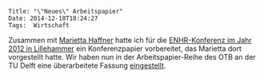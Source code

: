 	Title: "\"Neues\" Arbeitspapier"
	Date: 2014-12-18T18:24:27
	Tags:  Wirtschaft

Zusammen mit
[Marietta Haffner](http://www.bk.tudelft.nl/en/about-faculty/departments/otb/about-otb/staff/alle-medewerkers/haffner-marietta/)
hatte ich für die
[ENHR-Konferenz im Jahr 2012 in Lillehammer](http://www.ccnorway.no/enhr2012/)
ein Konferenzpapier vorbereitet, das Marietta dort vorgestellt
hatte. Wir haben nun in der Arbeitspapier-Reihe des OTB an der TU
Delft eine überarbeitete Fassung [eingestellt](http://www.bk.tudelft.nl/fileadmin/Faculteit/BK/Over_de_faculteit/Afdelingen/OTB/publicaties/Working_papers/OTB_Working_papers_2014-07_German_cooperatives.pdf).
